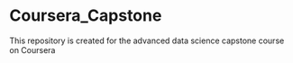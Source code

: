 # Coursera_Capstone
This repository is created for the advanced data science capstone course on Coursera

